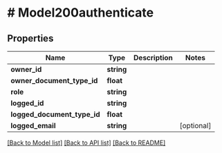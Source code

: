 # # Model200authenticate

## Properties

Name | Type | Description | Notes
------------ | ------------- | ------------- | -------------
**owner_id** | **string** |  | 
**owner_document_type_id** | **float** |  | 
**role** | **string** |  | 
**logged_id** | **string** |  | 
**logged_document_type_id** | **float** |  | 
**logged_email** | **string** |  | [optional] 

[[Back to Model list]](../../README.md#documentation-for-models) [[Back to API list]](../../README.md#documentation-for-api-endpoints) [[Back to README]](../../README.md)


